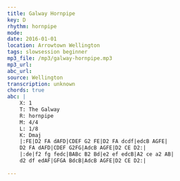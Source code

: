 ```yaml
---
title: Galway Hornpipe
key: D
rhythm: hornpipe
mode: 
date: 2016-01-01
location: Arrowtown Wellington
tags: slowsession beginner
mp3_file: /mp3/galway-hornpipe.mp3
mp3_url: 
abc_url: 
source: Wellington
transcription: unknown
chords: true
abc: |
    X: 1
    T: The Galway
    R: hornpipe
    M: 4/4
    L: 1/8
    K: Dmaj
    |:FE|D2 FA dAFD|CDEF G2 FE|D2 FA dcdf|edcB AGFE|
    D2 FA dAFD|CDEF G2FG|AdcB AGFE|D2 CE D2:|
    |:de|f2 fg fedc|BABc B2 Bd|e2 ef edcB|A2 ce a2 AB|
    d2 df edAF|GFGA BdcB|AdcB AGFE|D2 CE D2:|
    
---
```


